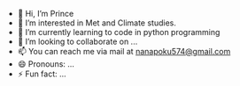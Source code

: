 - 👋 Hi, I’m Prince
- 👀 I’m interested in Met and Climate studies.
- 🌱 I’m currently learning to code in python programming
- 💞️ I’m looking to collaborate on ...
- 📫 You can reach me via mail at nanapoku574@gmail.com
- 😄 Pronouns: ...
- ⚡ Fun fact: ...

<!---
lific-5/lific-5 is a ✨ special ✨ repository because its `README.md` (this file) appears on your GitHub profile.
You can click the Preview link to take a look at your changes.
--->
